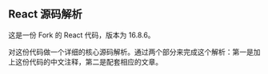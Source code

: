 ## React 源码解析

这是一份 Fork 的 React 代码，版本为 16.8.6。

对这份代码做一个详细的核心源码解析。通过两个部分来完成这个解析：第一是加上这份代码的中文注释，第二是配套相应的文章。

